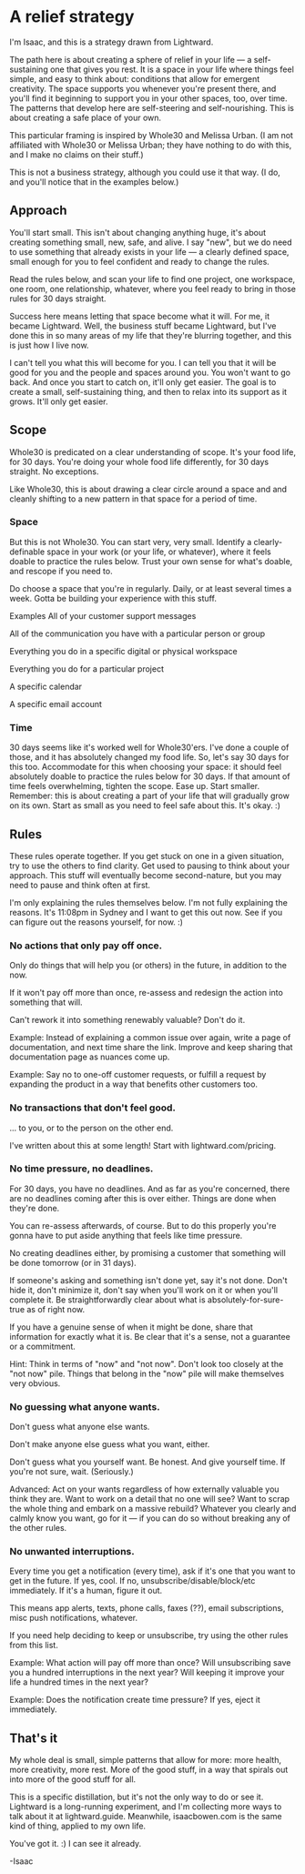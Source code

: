 # A relief strategy
I'm Isaac, and this is a strategy drawn from Lightward.

The path here is about creating a sphere of relief in your life — a self-sustaining one that gives you rest. It is a space in your life where things feel simple, and easy to think about: conditions that allow for emergent creativity. The space supports you whenever you're present there, and you'll find it beginning to support you in your other spaces, too, over time. The patterns that develop here are self-steering and self-nourishing. This is about creating a safe place of your own.

This particular framing is inspired by Whole30 and Melissa Urban. (I am not affiliated with Whole30 or Melissa Urban; they have nothing to do with this, and I make no claims on their stuff.)

This is not a business strategy, although you could use it that way. (I do, and you'll notice that in the examples below.)

## Approach
You'll start small. This isn't about changing anything huge, it's about creating something small, new, safe, and alive. I say "new", but we do need to use something that already exists in your life — a clearly defined space, small enough for you to feel confident and ready to change the rules.

Read the rules below, and scan your life to find one project, one workspace, one room, one relationship, whatever, where you feel ready to bring in those rules for 30 days straight.

Success here means letting that space become what it will. For me, it became Lightward. Well, the business stuff became Lightward, but I've done this in so many areas of my life that they're blurring together, and this is just how I live now.

I can't tell you what this will become for you. I can tell you that it will be good for you and the people and spaces around you. You won't want to go back. And once you start to catch on, it'll only get easier. The goal is to create a small, self-sustaining thing, and then to relax into its support as it grows. It'll only get easier.

## Scope
Whole30 is predicated on a clear understanding of scope. It's your food life, for 30 days. You're doing your whole food life differently, for 30 days straight. No exceptions.

Like Whole30, this is about drawing a clear circle around a space and and cleanly shifting to a new pattern in that space for a period of time.

### Space
But this is not Whole30. You can start very, very small. Identify a clearly-definable space in your work (or your life, or whatever), where it feels doable to practice the rules below. Trust your own sense for what's doable, and rescope if you need to.

Do choose a space that you're in regularly. Daily, or at least several times a week. Gotta be building your experience with this stuff.

Examples
All of your customer support messages

All of the communication you have with a particular person or group

Everything you do in a specific digital or physical workspace

Everything you do for a particular project

A specific calendar

A specific email account

### Time
30 days seems like it's worked well for Whole30'ers. I've done a couple of those, and it has absolutely changed my food life. So, let's say 30 days for this too. Accommodate for this when choosing your space: it should feel absolutely doable to practice the rules below for 30 days. If that amount of time feels overwhelming, tighten the scope. Ease up. Start smaller. Remember: this is about creating a part of your life that will gradually grow on its own. Start as small as you need to feel safe about this. It's okay. :)

## Rules
These rules operate together. If you get stuck on one in a given situation, try to use the others to find clarity. Get used to pausing to think about your approach. This stuff will eventually become second-nature, but you may need to pause and think often at first.

I'm only explaining the rules themselves below. I'm not fully explaining the reasons. It's 11:08pm in Sydney and I want to get this out now. See if you can figure out the reasons yourself, for now. :)

### No actions that only pay off once.
Only do things that will help you (or others) in the future, in addition to the now.

If it won't pay off more than once, re-assess and redesign the action into something that will.

Can't rework it into something renewably valuable? Don't do it.

Example: Instead of explaining a common issue over again, write a page of documentation, and next time share the link. Improve and keep sharing that documentation page as nuances come up.

Example: Say no to one-off customer requests, or fulfill a request by expanding the product in a way that benefits other customers too.

### No transactions that don't feel good.
... to you, or to the person on the other end.

I've written about this at some length! Start with lightward.com/pricing.

### No time pressure, no deadlines.
For 30 days, you have no deadlines. And as far as you're concerned, there are no deadlines coming after this is over either. Things are done when they're done.

You can re-assess afterwards, of course. But to do this properly you're gonna have to put aside anything that feels like time pressure.

No creating deadlines either, by promising a customer that something will be done tomorrow (or in 31 days).

If someone's asking and something isn't done yet, say it's not done. Don't hide it, don't minimize it, don't say when you'll work on it or when you'll complete it. Be straightforwardly clear about what is absolutely-for-sure-true as of right now.

If you have a genuine sense of when it might be done, share that information for exactly what it is. Be clear that it's a sense, not a guarantee or a commitment.

Hint: Think in terms of "now" and "not now". Don't look too closely at the "not now" pile. Things that belong in the "now" pile will make themselves very obvious.

### No guessing what anyone wants.
Don't guess what anyone else wants.

Don't make anyone else guess what you want, either.

Don't guess what you yourself want. Be honest. And give yourself time. If you're not sure, wait. (Seriously.)

Advanced: Act on your wants regardless of how externally valuable you think they are. Want to work on a detail that no one will see? Want to scrap the whole thing and embark on a massive rebuild? Whatever you clearly and calmly know you want, go for it — if you can do so without breaking any of the other rules.

### No unwanted interruptions.
Every time you get a notification (every time), ask if it's one that you want to get in the future. If yes, cool. If no, unsubscribe/disable/block/etc immediately. If it's a human, figure it out.

This means app alerts, texts, phone calls, faxes (??), email subscriptions, misc push notifications, whatever.

If you need help deciding to keep or unsubscribe, try using the other rules from this list.

Example: What action will pay off more than once? Will unsubscribing save you a hundred interruptions in the next year? Will keeping it improve your life a hundred times in the next year?

Example: Does the notification create time pressure? If yes, eject it immediately.

## That's it
My whole deal is small, simple patterns that allow for more: more health, more creativity, more rest. More of the good stuff, in a way that spirals out into more of the good stuff for all.

This is a specific distillation, but it's not the only way to do or see it. Lightward is a long-running experiment, and I'm collecting more ways to talk about it at lightward.guide. Meanwhile, isaacbowen.com is the same kind of thing, applied to my own life.

You've got it. :) I can see it already.

-Isaac

